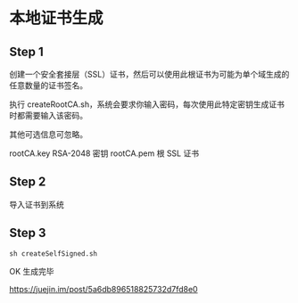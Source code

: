 # 本地证书生成

## Step 1

创建一个安全套接层（SSL）证书，然后可以使用此根证书为可能为单个域生成的任意数量的证书签名。

执行 createRootCA.sh，系统会要求你输入密码，每次使用此特定密钥生成证书时都需要输入该密码。

其他可选信息可忽略。

rootCA.key RSA-2048 密钥
rootCA.pem 根 SSL 证书

## Step 2

导入证书到系统

## Step 3

```
sh createSelfSigned.sh
```

OK 生成完毕

https://juejin.im/post/5a6db896518825732d7fd8e0

